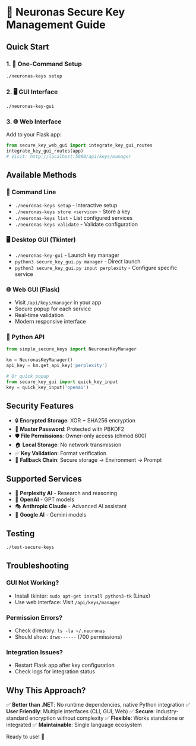 # 🔐 Neuronas Secure Key Management Guide

## Quick Start

### 1. 🚀 One-Command Setup
```bash
./neuronas-keys setup
```

### 2. 🖥️ GUI Interface
```bash
./neuronas-key-gui
```

### 3. 🌐 Web Interface
Add to your Flask app:
```python
from secure_key_web_gui import integrate_key_gui_routes
integrate_key_gui_routes(app)
# Visit: http://localhost:5000/api/keys/manager
```

## Available Methods

### 🔧 Command Line
- `./neuronas-keys setup` - Interactive setup
- `./neuronas-keys store <service>` - Store a key
- `./neuronas-keys list` - List configured services
- `./neuronas-keys validate` - Validate configuration

### 🖥️ Desktop GUI (Tkinter)
- `./neuronas-key-gui` - Launch key manager
- `python3 secure_key_gui.py manager` - Direct launch
- `python3 secure_key_gui.py input perplexity` - Configure specific service

### 🌐 Web GUI (Flask)
- Visit `/api/keys/manager` in your app
- Secure popup for each service
- Real-time validation
- Modern responsive interface

### 🐍 Python API
```python
from simple_secure_keys import NeuronasKeyManager

km = NeuronasKeyManager()
api_key = km.get_api_key('perplexity')

# Or quick popup
from secure_key_gui import quick_key_input
key = quick_key_input('openai')
```

## Security Features

- 🔒 **Encrypted Storage**: XOR + SHA256 encryption
- 🔑 **Master Password**: Protected with PBKDF2
- 🛡️ **File Permissions**: Owner-only access (chmod 600)
- 🏠 **Local Storage**: No network transmission
- ✅ **Key Validation**: Format verification
- 🔄 **Fallback Chain**: Secure storage → Environment → Prompt

## Supported Services

- 🧠 **Perplexity AI** - Research and reasoning
- 🤖 **OpenAI** - GPT models
- 🎭 **Anthropic Claude** - Advanced AI assistant
- 🌟 **Google AI** - Gemini models

## Testing

```bash
./test-secure-keys
```

## Troubleshooting

### GUI Not Working?
- Install tkinter: `sudo apt-get install python3-tk` (Linux)
- Use web interface: Visit `/api/keys/manager`

### Permission Errors?
- Check directory: `ls -la ~/.neuronas`
- Should show: `drwx------` (700 permissions)

### Integration Issues?
- Restart Flask app after key configuration
- Check logs for integration status

## Why This Approach?

✅ **Better than .NET**: No runtime dependencies, native Python integration
✅ **User Friendly**: Multiple interfaces (CLI, GUI, Web)
✅ **Secure**: Industry-standard encryption without complexity
✅ **Flexible**: Works standalone or integrated
✅ **Maintainable**: Single language ecosystem

Ready to use! 🎉
